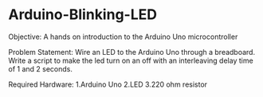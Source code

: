 # Arduino-Blinking-LED

Objective: A hands on introduction to the Arduino Uno microcontroller

Problem Statement: Wire an LED to the Arduino Uno through a breadboard.
Write a script to make the led turn on an off with an interleaving delay
time of 1 and 2 seconds.

Required Hardware:
1.Arduino Uno
2.LED
3.220 ohm resistor
